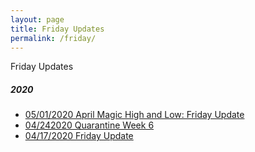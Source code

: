 ```yaml
---
layout: page
title: Friday Updates
permalink: /friday/
---
```

Friday Updates

##### 2020
- [05/01/2020 April Magic High and Low: Friday Update](https://tactictalisman.github.io/2020/05/01/april-magic.html)
- [04/242020 Quarantine Week 6](https://tactictalisman.github.io/2020/04/24/Quarantine-Friday-Update.html)
- [04/17/2020 Friday Update](https://tactictalisman.github.io/2020/04/17/Friday-Update.html)
